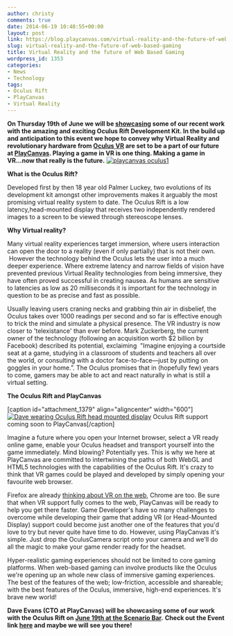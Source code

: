 ```yaml
---
author: christy
comments: true
date: 2014-06-19 10:40:55+00:00
layout: post
link: https://blog.playcanvas.com/virtual-reality-and-the-future-of-web-based-gaming/
slug: virtual-reality-and-the-future-of-web-based-gaming
title: Virtual Reality and the future of Web Based Gaming
wordpress_id: 1353
categories:
- News
- Technology
tags:
- Oculus Rift
- PlayCanvas
- Virtual Reality
---
```


**On Thursday 19th of June we will be [showcasing](http://www.meetup.com/London-Indie-Game-Developers/events/185608412/) some of our recent work with the amazing and exciting Oculus Rift Development Kit. In the build up and anticipation to this event we hope to convey why Virtual Reality and revolutionary hardware from [Oculus VR](http://www.oculusvr.com/) are set to be a part of our future at [PlayCanvas](http://playcanvas.com). Playing a game in VR is one thing. Making a game in VR...now that really is the future.** [![playcanvas oculus1](https://blog.playcanvas.com/wp-content/uploads/2014/06/playcanvas-oculus1.jpg)](http://blog.playcanvas.com/wp-content/uploads/2014/06/playcanvas-oculus1.jpg)


**What is the Oculus Rift?**




Developed first by then 18 year old Palmer Luckey, two evolutions of its development kit amongst other improvements makes it arguably the most promising virtual reality system to date. The Oculus Rift is a low latency,head-mounted display that receives two independently rendered images to a screen to be viewed through stereoscope lenses.




**Why Virtual reality?**




Many virtual reality experiences target immersion, where users interaction can open the door to a reality (even if only partially) that is not their own.  However the technology behind the Oculus lets the user into a much deeper experience. Where extreme latency and narrow fields of vision have prevented previous Virtual Reality technologies from being immersive, they have often proved successful in creating nausea. As humans are sensitive to latencies as low as 20 milliseconds it is important for the technology in question to be as precise and fast as possible.




Usually leaving users craning necks and grabbing thin air in disbelief, the Oculus takes over 1000 readings per second and so far is effective enough to trick the mind and simulate a physical presence. The VR industry is now closer to 'telexistance' than ever before. Mark Zuckerberg, the current owner of the technology (following an acquisition worth $2 billion by Facebook) described its potential, exclaiming  "Imagine enjoying a courtside seat at a game, studying in a classroom of students and teachers all over the world, or consulting with a doctor face-to-face—just by putting on goggles in your home.”. The Oculus promises that in (hopefully few) years to come, gamers may be able to act and react naturally in what is still a virtual setting.




**The Oculus Rift and PlayCanvas**




[caption id="attachment_1379" align="aligncenter" width="600"][![Dave wearing Oculus Rift head mounted display](https://blog.playcanvas.com/wp-content/uploads/2014/06/dave-vr.jpg)](http://blog.playcanvas.com/wp-content/uploads/2014/06/dave-vr.jpg) Oculus Rift support coming soon to PlayCanvas[/caption]


Imagine a future where you open your Internet browser, select a VR ready online game, enable your Oculus headset and transport yourself into the game immediately. Mind blowing? Potentially yes. This is why we here at PlayCanvas are committed to intertwining the paths of both WebGL and HTML5 technologies with the capabilities of the Oculus Rift. It's crazy to think that VR games could be played and developed by simply opening your favourite web browser.




Firefox are already [thinking about VR on the web](https://air.mozilla.org/virtual-reality-the-future-of-the-web/), Chrome are too. Be sure that when VR support fully comes to the web, PlayCanvas will be ready to help you get there faster. Game Developer's have so many challenges to overcome while developing their game that adding VR (or Head-Mounted Display) support could become just another one of the features that you'd love to try but never quite have time to do. However, using PlayCanvas it's simple. Just drop the OculusCamera script onto your camera and we'll do all the magic to make your game render ready for the headset.




Hyper-realistic gaming experiences should not be limited to core gaming platforms. When web-based gaming can involve products like the Oculus we're opening up an whole new class of immersive gaming experiences. The best of the features of the web; low-friction, accessible and shareable; with the best features of the Oculus, immersive, high-end experiences. It's brave new world!


**Dave Evans (CTO at PlayCanvas) will be showcasing some of our work with the Oculus Rift on [June 19th at the Scenario Bar](http://www.meetup.com/London-Indie-Game-Developers/events/185608412/).** **Check out the Event link [here](http://www.meetup.com/London-Indie-Game-Developers/events/185608412/) and maybe we will see you there!**
